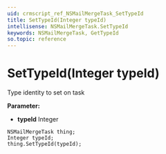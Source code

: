 ```yaml
---
uid: crmscript_ref_NSMailMergeTask_SetTypeId
title: SetTypeId(Integer typeId)
intellisense: NSMailMergeTask.SetTypeId
keywords: NSMailMergeTask, GetTypeId
so.topic: reference
---
```


# SetTypeId(Integer typeId)

Type identity to set on task

**Parameter:** 
 - **typeId** Integer

```crmscript
NSMailMergeTask thing;
Integer typeId;
thing.SetTypeId(typeId);
```

